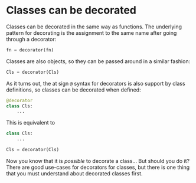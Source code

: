 # Classes can be decorated

Classes can be decorated in the same way as functions.
The underlying pattern for decorating is the assignment to the same name after going through a decorator:

```py
fn = decorator(fn)
```

Classes are also objects, so they can be passed around in a similar fashion:

```py
Cls = decorator(Cls)
```

As it turns out, the at sign `@` syntax for decorators is also support by class definitions, so classes can be decorated when defined:

```py
@decorator
class Cls:
    ...
```

This is equivalent to

```py
class Cls:
    ...

Cls = decorator(Cls)
```

Now you know that it is _possible_ to decorate a class...
But should you do it?
There are good use-cases for decorators for classes, but there is one thing that you must understand about decorated classes first.
